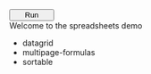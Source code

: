 <input id="runButtonMenu" type="button" name="button" value="Run" style="width:80px" onclick="document.querySelector('#output').innerHTML = '';setTimeout(function() {runner('run')}, 0);">
<br>
<span>Welcome to the spreadsheets demo</span>
                    <ul>
                        <li >
                            <a id="home/src/github.com/gocoderio/spreadsheet/datagrid" onclick="pathOpen(this.id)">datagrid</a>
                        </li>
						<li>
                            <a id="home/src/github.com/gocoderio/spreadsheet/multipage-formulas" onclick="pathOpen(this.id)">multipage-formulas</a>
                        </li>
						<li>
                            <a id="home/src/github.com/gocoderio/spreadsheet/sortable" onclick="pathOpen(this.id)">sortable</a>
                        </li>
                    </ul>
                    